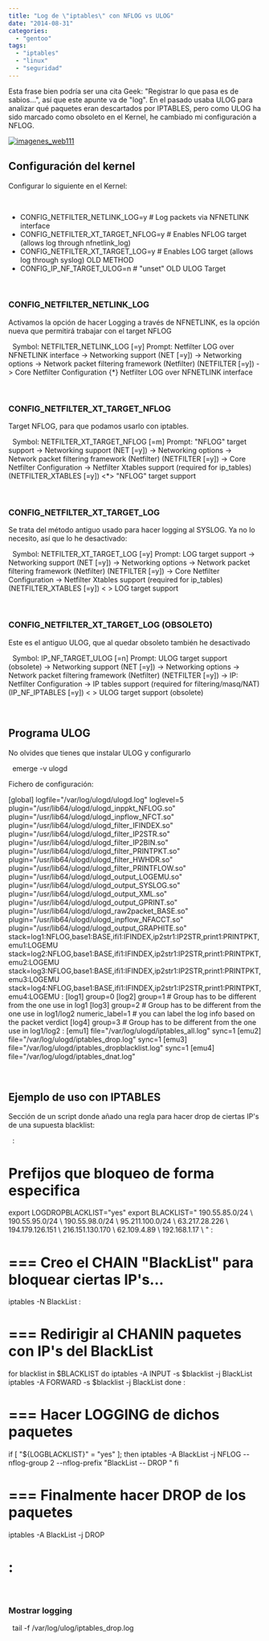 ```yaml
---
title: "Log de \"iptables\" con NFLOG vs ULOG"
date: "2014-08-31"
categories: 
  - "gentoo"
tags: 
  - "iptables"
  - "linux"
  - "seguridad"
---
```


Esta frase bien podría ser una cita Geek: "Registrar lo que pasa es de sabios...", así que este apunte va de "log". En el pasado usaba ULOG para analizar qué paquetes eran descartados por IPTABLES, pero como ULOG ha sido marcado como obsoleto en el Kernel, he cambiado mi configuración a NFLOG.

[![imagenes_web111](https://www.luispa.com/wp-content/uploads/2014/12/imagenes_web111.jpg)](https://www.luispa.com/wp-content/uploads/2014/12/imagenes_web111.jpg)

## Configuración del kernel

Configurar lo siguiente en el Kernel:

 
- CONFIG\_NETFILTER\_NETLINK\_LOG=y # Log packets via NFNETLINK interface
- CONFIG\_NETFILTER\_XT\_TARGET\_NFLOG=y # Enables NFLOG target (allows log through nfnetlink\_log)
- CONFIG\_NETFILTER\_XT\_TARGET\_LOG=y # Enables LOG target (allows log through syslog) OLD METHOD
- CONFIG\_IP\_NF\_TARGET\_ULOG=n # "unset" OLD ULOG Target
 

 

### CONFIG\_NETFILTER\_NETLINK\_LOG

Activamos la opción de hacer Logging a través de NFNETLINK, es la opción nueva que permitirá trabajar con el target NFLOG

 
Symbol: NETFILTER\_NETLINK\_LOG \[=y\]
Prompt: Netfilter LOG over NFNETLINK interface
 -> Networking support (NET \[=y\])
 -> Networking options
 -> Network packet filtering framework (Netfilter) (NETFILTER \[=y\])
 -> Core Netfilter Configuration
 {\*} Netfilter LOG over NFNETLINK interface
 

 

### CONFIG\_NETFILTER\_XT\_TARGET\_NFLOG

Target NFLOG, para que podamos usarlo con iptables.

 
Symbol: NETFILTER\_XT\_TARGET\_NFLOG \[=m\] 
Prompt: "NFLOG" target support
 -> Networking support (NET \[=y\]) 
 -> Networking options
 -> Network packet filtering framework (Netfilter) (NETFILTER \[=y\]) 
 -> Core Netfilter Configuration
 -> Netfilter Xtables support (required for ip\_tables) (NETFILTER\_XTABLES \[=y\]) 
 <\*> "NFLOG" target support
 

 

### CONFIG\_NETFILTER\_XT\_TARGET\_LOG

Se trata del método antiguo usado para hacer logging al SYSLOG. Ya no lo necesito, así que lo he desactivado:

 
Symbol: NETFILTER\_XT\_TARGET\_LOG \[=y\]
Prompt: LOG target support
 -> Networking support (NET \[=y\])
 -> Networking options 
 -> Network packet filtering framework (Netfilter) (NETFILTER \[=y\]) 
 -> Core Netfilter Configuration 
 -> Netfilter Xtables support (required for ip\_tables) (NETFILTER\_XTABLES \[=y\])
 < > LOG target support
 

 

### CONFIG\_NETFILTER\_XT\_TARGET\_LOG (OBSOLETO)

Este es el antiguo ULOG, que al quedar obsoleto también he desactivado

 
Symbol: IP\_NF\_TARGET\_ULOG \[=n\] 
Prompt: ULOG target support (obsolete) 
 -> Networking support (NET \[=y\])
 -> Networking options
 -> Network packet filtering framework (Netfilter) (NETFILTER \[=y\])
 -> IP: Netfilter Configuration
 -> IP tables support (required for filtering/masq/NAT) (IP\_NF\_IPTABLES \[=y\])
 < > ULOG target support (obsolete)
 

 

## Programa ULOG

No olvides que tienes que instalar ULOG y configurarlo

 
emerge -v ulogd

Fichero de configuración:

\[global\]
logfile="/var/log/ulogd/ulogd.log"
loglevel=5
plugin="/usr/lib64/ulogd/ulogd\_inppkt\_NFLOG.so"
plugin="/usr/lib64/ulogd/ulogd\_inpflow\_NFCT.so"
plugin="/usr/lib64/ulogd/ulogd\_filter\_IFINDEX.so"
plugin="/usr/lib64/ulogd/ulogd\_filter\_IP2STR.so"
plugin="/usr/lib64/ulogd/ulogd\_filter\_IP2BIN.so"
plugin="/usr/lib64/ulogd/ulogd\_filter\_PRINTPKT.so"
plugin="/usr/lib64/ulogd/ulogd\_filter\_HWHDR.so"
plugin="/usr/lib64/ulogd/ulogd\_filter\_PRINTFLOW.so"
plugin="/usr/lib64/ulogd/ulogd\_output\_LOGEMU.so"
plugin="/usr/lib64/ulogd/ulogd\_output\_SYSLOG.so"
plugin="/usr/lib64/ulogd/ulogd\_output\_XML.so"
plugin="/usr/lib64/ulogd/ulogd\_output\_GPRINT.so"
plugin="/usr/lib64/ulogd/ulogd\_raw2packet\_BASE.so"
plugin="/usr/lib64/ulogd/ulogd\_inpflow\_NFACCT.so"
plugin="/usr/lib64/ulogd/ulogd\_output\_GRAPHITE.so"
stack=log1:NFLOG,base1:BASE,ifi1:IFINDEX,ip2str1:IP2STR,print1:PRINTPKT,emu1:LOGEMU
stack=log2:NFLOG,base1:BASE,ifi1:IFINDEX,ip2str1:IP2STR,print1:PRINTPKT,emu2:LOGEMU
stack=log3:NFLOG,base1:BASE,ifi1:IFINDEX,ip2str1:IP2STR,print1:PRINTPKT,emu3:LOGEMU
stack=log4:NFLOG,base1:BASE,ifi1:IFINDEX,ip2str1:IP2STR,print1:PRINTPKT,emu4:LOGEMU
:
\[log1\]
group=0
\[log2\]
group=1 # Group has to be different from the one use in log1
\[log3\]
group=2 # Group has to be different from the one use in log1/log2
numeric\_label=1 # you can label the log info based on the packet verdict
\[log4\]
group=3 # Group has to be different from the one use in log1/log2
:
\[emu1\]
file="/var/log/ulogd/iptables\_all.log"
sync=1
\[emu2\]
file="/var/log/ulogd/iptables\_drop.log"
sync=1
\[emu3\]
file="/var/log/ulogd/iptables\_dropblacklist.log"
sync=1
\[emu4\]
file="/var/log/ulogd/iptables\_dnat.log"
 

 

## Ejemplo de uso con IPTABLES

Sección de un script donde añado una regla para hacer drop de ciertas IP's de una supuesta blacklist:

 
 :
 # Prefijos que bloqueo de forma especifica
 export LOGDROPBLACKLIST="yes" 
 export BLACKLIST="
 190.55.85.0/24 \\
 190.55.95.0/24 \\
 190.55.98.0/24 \\
 95.211.100.0/24 \\
 63.217.28.226 \\
 194.179.126.151 \\
 216.151.130.170 \\
 62.109.4.89 \\
 192.168.1.17 \\
 "
:
# === Creo el CHAIN "BlackList" para bloquear ciertas IP's...
 iptables -N BlackList
:
# === Redirigir al CHANIN paquetes con IP's del BlackList
 for blacklist in $BLACKLIST
 do
 iptables -A INPUT -s $blacklist -j BlackList
 iptables -A FORWARD -s $blacklist -j BlackList
 done
:
 # === Hacer LOGGING de dichos paquetes
 if \[ "${LOGBLACKLIST}" = "yes" \]; then
 iptables -A BlackList -j NFLOG --nflog-group 2 --nflog-prefix "BlackList -- DROP "
 fi
 
 # === Finalmente hacer DROP de los paquetes
 iptables -A BlackList -j DROP
 
 :
 =====

 

### Mostrar logging

 
tail -f /var/log/ulog/iptables\_drop.log
